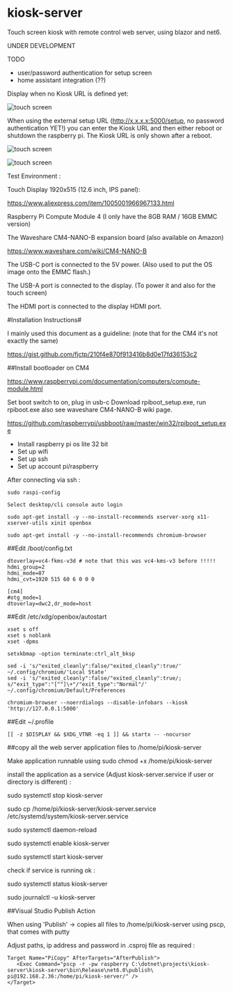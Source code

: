 # kiosk-server

Touch screen kiosk with remote control web server, using blazor and net6.

UNDER DEVELOPMENT

TODO
- user/password authentication for setup screen
- home assistant integration (??)

Display when no Kiosk URL is defined yet:

![touch screen](https://i.imgur.com/bTQtqSe.png)

When using the external setup URL (http://x.x.x.x:5000/setup, no password authentication YET!) you can enter the Kiosk URL and then either reboot or shutdown the raspberry pi.
The Kiosk URL is only shown after a reboot.

![touch screen](https://i.imgur.com/2aVKkbq.png)

![touch screen](https://i.imgur.com/s4vLMP6.png)

Test Environment :

Touch Display 1920x515 (12.6 inch, IPS panel):

https://www.aliexpress.com/item/1005001966967133.html

Raspberry Pi Compute Module 4 (I only have the 8GB RAM / 16GB EMMC version)

The Waveshare CM4-NANO-B expansion board (also available on Amazon)

https://www.waveshare.com/wiki/CM4-NANO-B

The USB-C port is connected to the 5V power. (Also used to put the OS image onto the EMMC flash.)

The USB-A port is connected to the display. (To power it and also for the touch screen)

The HDMI port is connected to the display HDMI port.


#Installation Instructions#

I mainly used this document as a guideline: (note that for the CM4 it's not exactly the same)

https://gist.github.com/fjctp/210f4e870f913416b8d0e17fd36153c2


##Install bootloader on CM4

https://www.raspberrypi.com/documentation/computers/compute-module.html

Set boot switch to on, plug in usb-c Download rpiboot_setup.exe, run rpiboot.exe also see waveshare CM4-NANO-B wiki page.

https://github.com/raspberrypi/usbboot/raw/master/win32/rpiboot_setup.exe

- Install raspberry pi os lite 32 bit 
- Set up wifi
- Set up ssh
- Set up account pi/raspberry

After connecting via ssh :

```
sudo raspi-config

Select desktop/cli console auto login

sudo apt-get install -y --no-install-recommends xserver-xorg x11-xserver-utils xinit openbox

sudo apt-get install -y --no-install-recommends chromium-browser
```

##Edit /boot/config.txt

```
dtoverlay=vc4-fkms-v3d # note that this was vc4-kms-v3 before !!!!!
hdmi_group=2
hdmi_mode=87
hdmi_cvt=1920 515 60 6 0 0 0

[cm4]
#otg_mode=1
dtoverlay=dwc2,dr_mode=host
```

##Edit /etc/xdg/openbox/autostart

```
xset s off
xset s noblank
xset -dpms

setxkbmap -option terminate:ctrl_alt_bksp

sed -i 's/"exited_cleanly":false/"exited_cleanly":true/' ~/.config/chromium/'Local State'
sed -i 's/"exited_cleanly":false/"exited_cleanly":true/; s/"exit_type":"[^"]\+"/"exit_type":"Normal"/' ~/.config/chromium/Default/Preferences

chromium-browser --noerrdialogs --disable-infobars --kiosk 'http://127.0.0.1:5000'
```

##Edit ~/.profile

```
[[ -z $DISPLAY && $XDG_VTNR -eq 1 ]] && startx -- -nocursor
```

##copy all the web server application files to /home/pi/kiosk-server

Make application runnable using sudo chmod +x /home/pi/kiosk-server

install the application as a service (Adjust kiosk-server.service if user or directory is different) :

sudo systemctl stop kiosk-server

sudo cp /home/pi/kiosk-server/kiosk-server.service /etc/systemd/system/kiosk-server.service

sudo systemctl daemon-reload

sudo systemctl enable kiosk-server

sudo systemctl start kiosk-server

check if service is running ok :

sudo systemctl status kiosk-server

sudo journalctl -u kiosk-server 


##Visual Studio Publish Action

When using 'Publish' -> copies all files to /home/pi/kiosk-server using pscp, that comes with putty

Adjust paths, ip address and password in .csproj file as required :

```
Target Name="PiCopy" AfterTargets="AfterPublish">
   <Exec Command="pscp -r -pw raspberry C:\dotnet\projects\kiosk-server\kiosk-server\bin\Release\net6.0\publish\ pi@192.168.2.36:/home/pi/kiosk-server/" />
</Target>
```
